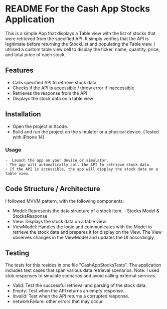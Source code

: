 #  README For the Cash App Stocks Application

This is a simple App that displays a Table view with the list of stocks that were retrieved from the specified API. It simply verifies that the API is legitimate before returning the StockList and populating the Table view. I utilised a custom table view cell to display the ticker, name, quantity, price, and total price of each stock.

## Features
- Calls specified API to retrieve stock data
- Checks if the API is accessible / throw error if inaccessible
- Retrieves the response from the API
- Displays the stock data on a table view 

## Installation
- Open the project in Xcode.
- Build and run the project on the simulator or a physical device. (Tested with iPhone 14)
### Usage
    -  Launch the app on your device or simulator.
    - The app will automatically call the API to retrieve stock data.
    - If the API is accessible, the app will display the stock data on a table view.
    
## Code Structure / Architecture 
I followed MVVM pattern, with the following components:
- Model: Represents the data structure of a stock item. - Stocks Model & StocksResponse
- View: Displays the stock data on a table view.
- ViewModel: Handles the logic and communicates with the Model to retrieve the stock data and prepares it for display on the View. The View observes changes in the ViewModel and updates the UI accordingly.

## Testing 

The tests for this resides in one file "CashAppStocksTests". The application includes test cases that span various data retrieval scenarios. Note: I used stub responses to simulate scenarios and avoid calling external services.

- Valid: Test the successful retrieval and parsing of the stock data.
- Empty: Test when the API returns an empty response.
- Invalid: Test when the API returns a corrupted response.
- networkFailure: other errors that may occur
